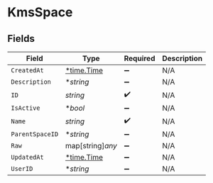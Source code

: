 # KmsSpace


## Fields

| Field                                      | Type                                       | Required                                   | Description                                |
| ------------------------------------------ | ------------------------------------------ | ------------------------------------------ | ------------------------------------------ |
| `CreatedAt`                                | [*time.Time](https://pkg.go.dev/time#Time) | :heavy_minus_sign:                         | N/A                                        |
| `Description`                              | **string*                                  | :heavy_minus_sign:                         | N/A                                        |
| `ID`                                       | *string*                                   | :heavy_check_mark:                         | N/A                                        |
| `IsActive`                                 | **bool*                                    | :heavy_minus_sign:                         | N/A                                        |
| `Name`                                     | *string*                                   | :heavy_check_mark:                         | N/A                                        |
| `ParentSpaceID`                            | **string*                                  | :heavy_minus_sign:                         | N/A                                        |
| `Raw`                                      | map[string]*any*                           | :heavy_minus_sign:                         | N/A                                        |
| `UpdatedAt`                                | [*time.Time](https://pkg.go.dev/time#Time) | :heavy_minus_sign:                         | N/A                                        |
| `UserID`                                   | **string*                                  | :heavy_minus_sign:                         | N/A                                        |